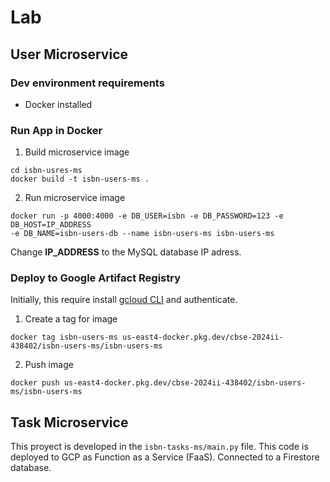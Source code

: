 # Lab

## User Microservice

### Dev environment requirements
- Docker installed

### Run App in Docker

1. Build microservice image

```
cd isbn-usres-ms
docker build -t isbn-users-ms .
```

2. Run microservice image

```
docker run -p 4000:4000 -e DB_USER=isbn -e DB_PASSWORD=123 -e DB_HOST=IP_ADDRESS
-e DB_NAME=isbn-users-db --name isbn-users-ms isbn-users-ms
```
Change **IP_ADDRESS** to the MySQL database IP adress.

### Deploy to Google Artifact Registry

Initially, this require install [gcloud CLI](https://cloud.google.com/sdk/docs/install) and authenticate.

1. Create a tag for image

```
docker tag isbn-users-ms us-east4-docker.pkg.dev/cbse-2024ii-438402/isbn-users-ms/isbn-users-ms
```

2. Push image

```
docker push us-east4-docker.pkg.dev/cbse-2024ii-438402/isbn-users-ms/isbn-users-ms
```

## Task Microservice

This proyect is developed in the `isbn-tasks-ms/main.py` file. This code is deployed to GCP as Function as a Service (FaaS). Connected to a Firestore database.